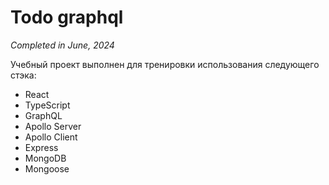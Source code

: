 # Todo graphql

_Completed in June, 2024_

Учебный проект выполнен для тренировки использования следующего стэка:

- React
- TypeScript
- GraphQL
- Apollo Server
- Apollo Client
- Express
- MongoDB
- Mongoose
